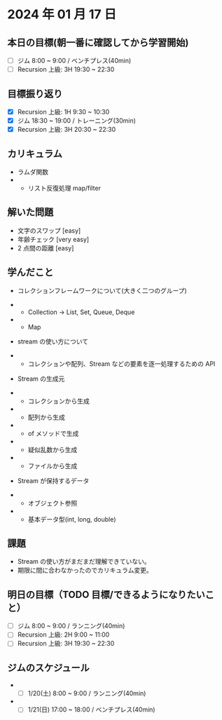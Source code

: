 # 2024 年 01 月 17 日

## 本日の目標(朝一番に確認してから学習開始)

- [ ] ジム 8:00 ~ 9:00 / ベンチプレス(40min)
- [ ] Recursion 上級: 3H 19:30 ~ 22:30

## 目標振り返り

- [x] Recursion 上級: 1H 9:30 ~ 10:30
- [x] ジム 18:30 ~ 19:00 / トレーニング(30min)
- [x] Recursion 上級: 3H 20:30 ~ 22:30

## カリキュラム

- ラムダ関数
- - リスト反復処理 map/filter

## 解いた問題

- 文字のスワップ [easy]
- 年齢チェック [very easy]
- 2 点間の距離 [easy]

## 学んだこと

- コレクションフレームワークについて(大きく二つのグループ)
- - Collection -> List, Set, Queue, Deque
- - Map

- stream の使い方について
- - コレクションや配列、Stream などの要素を逐一処理するための API

- Stream の生成元
- - コレクションから生成
- - 配列から生成
- - of メソッドで生成
- - 疑似乱数から生成
- - ファイルから生成

- Stream が保持するデータ
- - オブジェクト参照
- - 基本データ型(int, long, double)

## 課題

- Stream の使い方がまだまだ理解できていない。
- 期限に間に合わなかったのでカリキュラム変更。

## 明日の目標（TODO 目標/できるようになりたいこと）

- [ ] ジム 8:00 ~ 9:00 / ランニング(40min)
- [ ] Recursion 上級: 2H 9:00 ~ 11:00
- [ ] Recursion 上級: 3H 19:30 ~ 22:30

## ジムのスケジュール

- - [ ] 1/20(土) 8:00 ~ 9:00 / ランニング(40min)
- - [ ] 1/21(日) 17:00 ~ 18:00 / ベンチプレス(40min)
